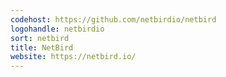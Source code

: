 ```yaml
---
codehost: https://github.com/netbirdio/netbird
logohandle: netbirdio
sort: netbird
title: NetBird
website: https://netbird.io/
---
```

